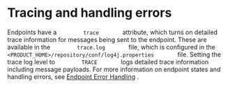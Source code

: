 # Tracing and handling errors

Endpoints have a `         trace        ` attribute, which turns on
detailed trace information for messages being sent to the endpoint.
These are available in the `         trace.log        ` file, which is
configured in the
`         <PRODUCT_HOME>/repository/conf/log4j.properties        ` file.
Setting the trace log level to `         TRACE        ` logs detailed
trace information including message payloads. For more information on
endpoint states and handling errors, see [Endpoint Error
Handling](_Endpoint_Error_Handling_) .
